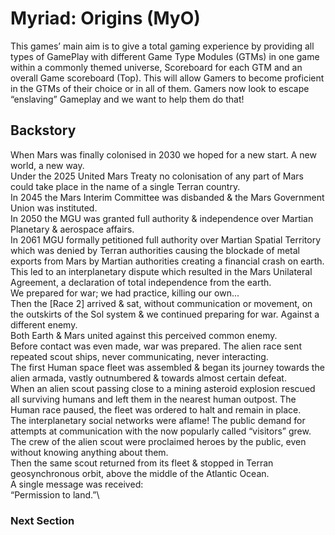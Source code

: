 # Myriad: Origins (MyO)

This games’ main aim is to give a total gaming experience by providing all types of GamePlay with different Game Type Modules (GTMs) in one game within a commonly themed universe, Scoreboard for each GTM and an overall Game scoreboard (Top).
This will allow Gamers to become proficient in the GTMs of their choice or in all of them. Gamers now look to escape “enslaving” Gameplay and we want to help them do that!

## Backstory
When Mars was finally colonised in 2030 we hoped for a new start. A new world, a new way.\
Under the 2025 United Mars Treaty no colonisation of any part of Mars could take place in the name of a single Terran country.\
In 2045 the Mars Interim Committee was disbanded & the Mars Government Union was instituted.\
In 2050 the MGU was granted full authority & independence over Martian Planetary & aerospace affairs.\
In 2061 MGU formally petitioned full authority over Martian Spatial Territory which was denied by Terran authorities causing the blockade of metal exports from Mars by Martian authorities creating a financial crash on earth.  This led to an interplanetary dispute which resulted in the Mars Unilateral Agreement, a declaration of total independence from the earth.\
We prepared for war; we had practice, killing our own...\
Then the [Race 2] arrived & sat, without communication or movement, on the outskirts of the Sol system & we continued preparing for war. Against a different enemy.\
Both Earth & Mars united against this perceived common enemy.\
Before contact was even made, war was prepared.  The alien race sent repeated scout ships, never communicating, never interacting. \
The first Human space fleet was assembled & began its journey towards the alien armada, vastly outnumbered & towards almost certain defeat.\
When an alien scout passing close to a mining asteroid explosion rescued all surviving humans and left them in the nearest human outpost. The Human race paused, the fleet was ordered to halt and remain in place.\
The interplanetary social networks were aflame! The public demand for attempts at communication with the now popularly called “visitors” grew.  The crew of the alien scout were proclaimed heroes by the public, even without knowing anything about them.\
Then the same scout returned from its fleet & stopped in Terran geosynchronous orbit, above the middle of the Atlantic Ocean. \
A single message was received:\
“Permission to land.”\
### Next Section
